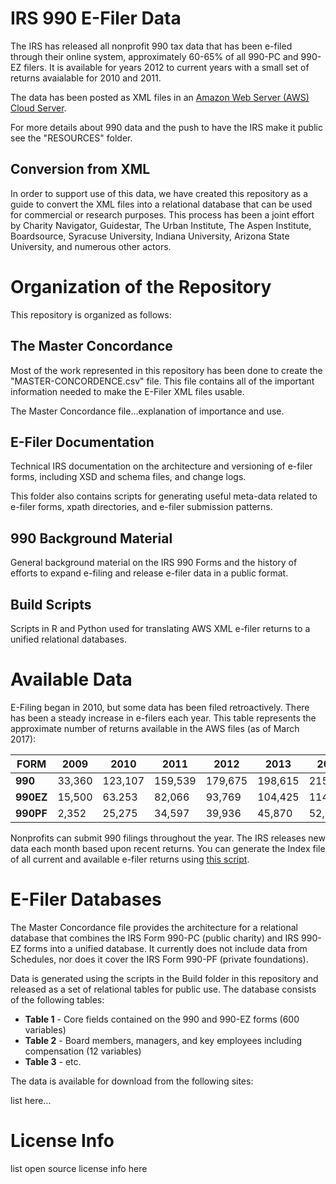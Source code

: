 # IRS 990 E-Filer Data


The IRS has released all nonprofit 990 tax data that has been e-filed through their online system, approximately 60-65% of all 990-PC and 990-EZ filers. It is available for years 2012 to current years with a small set of returns avaialable for 2010 and 2011. 

The data has been posted as XML files in an [Amazon Web Server (AWS) Cloud Server](https://aws.amazon.com/public-datasets/irs-990/). 

For more details about 990 data and the push to have the IRS make it public see the "RESOURCES" folder. 


## Conversion from XML

In order to support use of this data, we have created this repository as a guide to convert the XML files into a relational database that can be used for commercial or research purposes. This process has been a joint effort by Charity Navigator, Guidestar, The Urban Institute, The Aspen Institute, Boardsource, Syracuse University, Indiana University, Arizona State University, and numerous other actors. 




# Organization of the Repository

This repository is organized as follows:



## The Master Concordance

Most of the work represented in this repository has been done to create the "MASTER-CONCORDENCE.csv" file. This file contains all of the important information needed to make the E-Filer XML files usable.

The Master Concordance file...explanation of importance and use.


## E-Filer Documentation

Technical IRS documentation on the architecture and versioning of e-filer forms, including XSD and schema files, and change logs.

This folder also contains scripts for generating useful meta-data related to e-filer forms, xpath directories, and e-filer submission patterns. 



## 990 Background Material

General background material on the IRS 990 Forms and the history of efforts to expand e-filing and release e-filer data in a public format.



## Build Scripts

Scripts in R and Python used for translating AWS XML e-filer returns to a unified relational databases.




# Available Data

E-Filing began in 2010, but some data has been filed retroactively. There has been a steady increase in e-filers each year. This table represents the approximate number of returns available in the AWS files (as of March 2017):

 **FORM** | 2009 |  2010 |  2011  | 2012  | 2013  | 2014 |  2015
-------|-------|--------|-------|-------|------|-------|------- 
**990**  | 33,360 | 123,107 | 159,539 | 179,675 | 198,615 | 215,764 | 73,233
**990EZ** | 15,500 | 63.253 |  82,066 |  93,769 | 104,425  | 114,822  | 60,967
**990PF**  | 2,352 | 25,275  | 34,597  | 39,936 | 45,870  | 52,617  | 34,387

Nonprofits can submit 990 filings throughout the year. The IRS releases new data each month based upon recent returns. You can generate the Index file of all current and available e-filer returns using [this script](https://github.com/Nonprofit-Open-Data-Collective/irs-990-efiler-database/blob/master/Build-Efiler-Index.RMD).

# E-Filer Databases

The Master Concordance file provides the architecture for a relational database that combines the IRS Form 990-PC (public charity) and IRS 990-EZ forms into a unified database. It currently does not include data from Schedules, nor does it cover the IRS Form 990-PF (private foundations). 

Data is generated using the scripts in the Build folder in this repository and released as a set of relational tables for public use. The database consists of the following tables:

* **Table 1** - Core fields contained on the 990 and 990-EZ forms (600 variables)
* **Table 2** - Board members, managers, and key employees including compensation (12 variables)
* **Table 3** - etc.

The data is available for download from the following sites:

list here...



# License Info

list open source license info here
